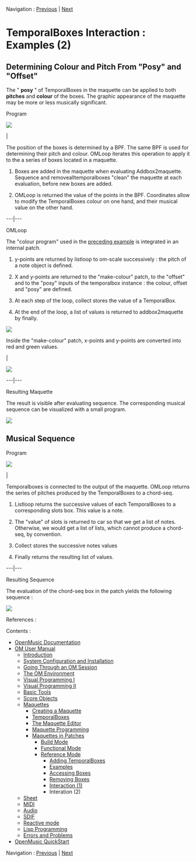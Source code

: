 
Navigation : [Previous](REF5 "page précédente\(Interaction
\(1\)\)") | [Next](Sheet "Next\(Sheet\)")


# TemporalBoxes Interaction : Examples (2)

## Determining Colour and Pitch From "Posy" and "Offset"

The " **posy** " of TemporalBoxes in the maquette can be applied to both
**pitches** and  **colour** of the boxes. The graphic appearance of the
maquette may be more or less musically significant.

Program

![](../res/rainbows.png)

|

The position of the boxes is determined by a BPF. The same BPF is used for
determining their pitch and colour. OMLoop iterates this operation to apply it
to the a series of boxes located in a maquette.

  1. Boxes are added in the maquette when evaluating Addbox2maquette. Sequence and removealltemporalboxes "clean" the maquette at each evaluation, before new boxes are added. 

  2. OMLoop is returned the value of the points in the BPF. Coordinates allow to modify the TemporalBoxes colour on one hand, and their musical value on the other hand.

  
  
---|---  
  
OMLoop

The "colour program" used in the [preceding example](addexamples) is
integrated in an internal patch.

  1. y-points are returned by listloop to om-scale successively : the pitch of a note object is defined.

  2. X and y-points are returned to the "make-colour" patch, to the "offset" and to the "posy" inputs of the temporalbox instance : the colour, offset and "posy" are defined.

  3. At each step of the loop, collect stores the value of a TemporalBox. 

  4. At the end of the loop, a list of values is returned to addbox2maquette by finally.

![](../res/interaction.png)

Inside the "make-colour" patch, x-points and y-points are converted into red
and green values.

|

![](../res/malecolour.png)  
  
---|---  
  
Resulting Maquette

The result is visible after evaluating sequence. The corresponding musical
sequence can be visualized with a small program.

![](../res/cpp2.png)

## Musical Sequence

Program

![](../res/getresult.png)

|

Temporalboxes is connected to the output of the maquette. OMLoop returns the
series of pitches produced by the TemporalBoxes to a chord-seq.

  1. Listloop returns the successive values of each TemporalBoxes to a corresponding slots box. This value is a note. 

  2. The "value" of slots is returned to car so that we get a list of notes. Otherwise, we would get a list of lists, which cannot produce a chord-seq, by convention.

  3. Collect stores the successive notes values

  4. Finally returns the resulting list of values. 

  
  
---|---  
  
Resulting Sequence

The evaluation of the chord-seq box in the patch yields the following sequence
:

![](../res/result1.png)

References :

Contents :

  * [OpenMusic Documentation](OM-Documentation)
  * [OM User Manual](OM-User-Manual)
    * [Introduction](00-Contents)
    * [System Configuration and Installation](Installation)
    * [Going Through an OM Session](Goingthrough)
    * [The OM Environment](Environment)
    * [Visual Programming I](BasicVisualProgramming)
    * [Visual Programming II](AdvancedVisualProgramming)
    * [Basic Tools](BasicObjects)
    * [Score Objects](ScoreObjects)
    * [Maquettes](Maquettes)
      * [Creating a Maquette](Maquette)
      * [TemporalBoxes](TemporalBoxes)
      * [The Maquette Editor](Editor)
      * [Maquette Programming](Programming%20Maquette)
      * [Maquettes in Patches](Maquettes%20in%20Patches)
        * [Build Mode](Build)
        * [Functional Mode](Maquettes%20in%20Patches1)
        * [Reference Mode](Maquettes%20in%20Patches2)
          * [Adding TemporalBoxes](addprocedure)
          * [Examples](addexamples)
          * [Accessing Boxes](REF3)
          * [Removing Boxes](REF4)
          * [Interaction (1)](REF5)
          * Interation (2)
    * [Sheet](Sheet)
    * [MIDI](MIDI)
    * [Audio](Audio)
    * [SDIF](SDIF)
    * [Reactive mode](Reactive)
    * [Lisp Programming](Lisp)
    * [Errors and Problems](errors)
  * [OpenMusic QuickStart](QuickStart-Chapters)

Navigation : [Previous](REF5 "page précédente\(Interaction
\(1\)\)") | [Next](Sheet "Next\(Sheet\)")

